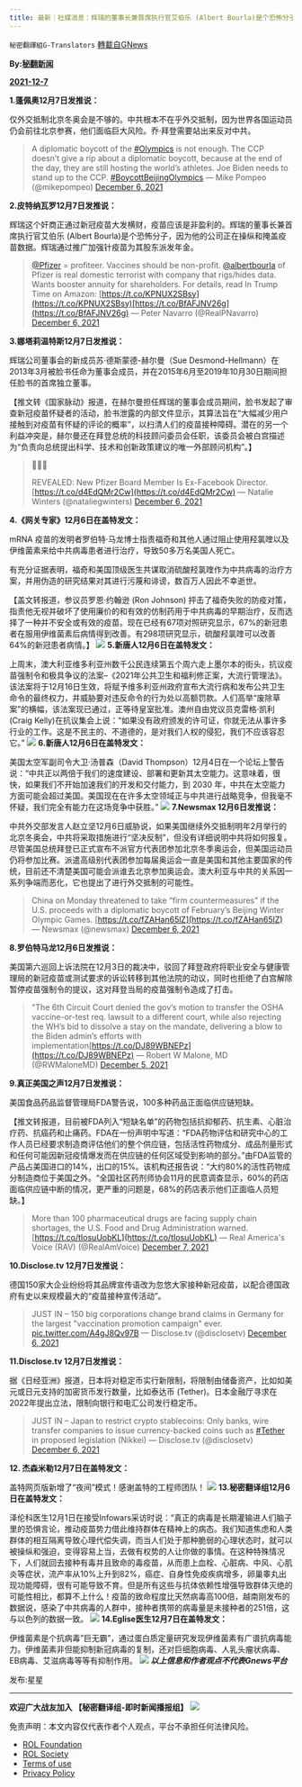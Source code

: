 ```yaml
---
title: 最新｜社媒消息：辉瑞的董事长兼首席执行官艾伯乐 (Albert Bourla)是个恐怖分子
---
```

`秘密翻譯組G-Translators` [轉載自GNews](https://gnews.org/zh-hans/1729670/)

**By:[秘翻新闻](https://gtv.org/broadcast/watch/61af21e8bbd75f62e53191ca)**

**[2021-12-7](https://gtv.org/broadcast/watch/61af21e8bbd75f62e53191ca)**

**1.蓬佩奥12月7日发推说：**

仅外交抵制北京冬奥会是不够的。中共根本不在乎外交抵制，因为世界各国运动员仍会前往北京参赛，他们面临巨大风险。乔·拜登需要站出来反对中共。



> A diplomatic boycott of the [#Olympics](https://twitter.com/hashtag/Olympics?src=hash&amp;ref_src=twsrc%5Etfw) is not enough. The CCP doesn’t give a rip about a diplomatic boycott, because at the end of the day, they are still hosting the world’s athletes. Joe Biden needs to stand up to the CCP. [#BoycottBeijingOlympics](https://twitter.com/hashtag/BoycottBeijingOlympics?src=hash&amp;ref_src=twsrc%5Etfw)
> — Mike Pompeo (@mikepompeo) [December 6, 2021](https://twitter.com/mikepompeo/status/1467931700818755585?ref_src=twsrc%5Etfw)



**2.皮特纳瓦罗12月7日发推说：**

辉瑞这个奸商正通过新冠疫苗大发横财，疫苗应该是非盈利的。辉瑞的董事长兼首席执行官艾伯乐 (Albert Bourla)是个恐怖分子，因为他的公司正在操纵和掩盖疫苗数据。辉瑞通过推广加强针疫苗为其股东派发年金。



> [@Pfizer](https://twitter.com/pfizer?ref_src=twsrc%5Etfw) = profiteer. Vaccines should be non-profit. [@albertbourla](https://twitter.com/AlbertBourla?ref_src=twsrc%5Etfw) of Pfizer is real domestic terrorist with company that rigs/hides data. Wants booster annuity for shareholders. For details, read In Trump Time on Amazon: [https://t.co/KPNUX2SBsy](https://t.co/KPNUX2SBsy)[https://t.co/BfAFJNV26g](https://t.co/BfAFJNV26g)
> — Peter Navarro (@RealPNavarro) [December 6, 2021](https://twitter.com/RealPNavarro/status/1467899323933507586?ref_src=twsrc%5Etfw)



**3.娜塔莉温特斯12月7日发推说：**

辉瑞公司董事会的新成员苏·德斯蒙德-赫尔曼（Sue Desmond-Hellmann）在2013年3月被脸书任命为董事会成员，并在2015年6月至2019年10月30日期间担任脸书的首席独立董事。

【推文转《国家脉动》报道，在赫尔曼担任辉瑞的董事会成员期间，脸书发起了审查新冠疫苗怀疑者的活动，脸书泄露的内部文件显示，其算法旨在“大幅减少用户接触到对疫苗有怀疑的评论的概率”，以扫清人们的疫苗接种障碍。潜在的另一个利益冲突是，赫尔曼还在拜登总统的科技顾问委员会任职，该委员会被白宫描述为“负责向总统提出科学、技术和创新政策建议的唯一外部顾问机构”。】



> 🚨🚨🚨
> 
> REVEALED: New Pfizer Board Member Is Ex-Facebook Director. [https://t.co/d4EdQMr2Cw](https://t.co/d4EdQMr2Cw)
> — Natalie Winters (@nataliegwinters) [December 6, 2021](https://twitter.com/nataliegwinters/status/1467972405301850115?ref_src=twsrc%5Etfw)



**4.《网关专家》12月6日在盖特发文：**

mRNA 疫苗的发明者罗伯特·马龙博士指责福奇和其他人通过阻止使用羟氯喹以及伊维菌素来给中共病毒患者进行治疗，导致50多万名美国人死亡。

有充分证据表明，福奇和美国顶级医生共谋取消硫酸羟氯喹作为中共病毒的治疗方案，并用伪造的研究结果对其进行污蔑和诽谤，数百万人因此不幸逝世。

【盖文转报道，参议员罗恩·约翰逊 (Ron Johnson) 抨击了福奇失败的防疫对策，指责他无视并破坏了使用廉价的和有效的仿制药用于中共病毒的早期治疗，反而选择了一种并不安全或有效的疫苗。现在已经有67项对照研究显示，67%的新冠患者在服用伊维菌素后病情得到改善。有298项研究显示，硫酸羟氯喹可以改善64%的新冠患者病情。】
[![](https://assets.gnews.org/wp-content/uploads/2021/12/IMAGE-2021-12-07-211202.jpg)](https://gettr.com/post/pivpau362e)
**5.新唐人12月6日在盖特发文：**

上周末，澳大利亚维多利亚州数千公民连续第五个周六走上墨尔本的街头，抗议疫苗强制令和极具争议的法案–《2021年公共卫生和福利修正案，大流行管理法》。该法案将于12月16日生效，将赋予维多利亚州政府宣布大流行病和发布公共卫生命令的最终权力，并威胁要对违反命令的行为处以高额罚款。人们高举“废除草案”的横幅，该法案现已通过，正等待皇室批准。澳州自由党议员克雷格·凯利 (Craig Kelly)在抗议集会上说：“如果没有政府颁发的许可证，你就无法从事许多行业的工作。这是不民主的、不道德的，是对我们人权的侵犯，我们不应该容忍它。”
[![](https://assets.gnews.org/wp-content/uploads/2021/12/IMAGE-2021-12-07-211505.jpg)](https://gettr.com/post/piufvyca01)
**6.新唐人12月6日在盖特发文：**

美国太空军副司令大卫·汤普森（David Thompson）12月4日在一个论坛上警告说：“中共正以两倍于我们的速度建设、部署和更新其太空能力。这意味着，很快，如果我们不开始加速我们的开发和交付能力，到 2030 年，中共在太空能力方面可能会超过美国。美国现在在许多太空领域正与中共进行战略竞争，但我毫不怀疑，我们完全有能力在这场竞争中获胜。”
[![](https://assets.gnews.org/wp-content/uploads/2021/12/IMAGE-2021-12-07-211811.jpg)](https://gettr.com/post/pivpjl4d26)
**7.Newsmax 12月6日发推说：**

中共外交部发言人赵立坚12月6日威胁说，如果美国继续外交抵制明年2月举行的北京冬奥会，中共将采取措施进行“坚决反制”，但没有详细说明中共将如何报复。尽管美国总统拜登已正式宣布不派官方代表团参加北京冬季奥运会，但美国运动员仍将参加比赛。派遣高级别代表团参加每届奥运会一直是美国和其他主要国家的传统，目前还不清楚美国可能会派谁去北京参加奥运会。澳大利亚与中共的关系因一系列争端而恶化，它也提出了进行外交抵制的可能性。



> China on Monday threatened to take “firm countermeasures” if the U.S. proceeds with a diplomatic boycott of February’s Beijing Winter Olympic Games. [https://t.co/fZAHan65lZ](https://t.co/fZAHan65lZ)
> — Newsmax (@newsmax) [December 6, 2021](https://twitter.com/newsmax/status/1467843939143061505?ref_src=twsrc%5Etfw)



**8.罗伯特马龙12月6日发推说：**

美国第六巡回上诉法院在12月3日的裁决中，驳回了拜登政府将职业安全与健康管理局的新冠疫苗或测试要求的诉讼转移到其他法院的动议，同时也拒绝了白宫解除暂停疫苗强制令的提议，这对拜登当局的疫苗强制令造成了打击。



> "The 6th Circuit Court denied the gov’s motion to transfer the OSHA vaccine-or-test req. lawsuit to a different court, while also rejecting the WH’s bid to dissolve a stay on the mandate, delivering a blow to the Biden admin’s efforts with implementation[https://t.co/DJ89WBNEPz](https://t.co/DJ89WBNEPz)
> — Robert W Malone, MD (@RWMaloneMD) [December 5, 2021](https://twitter.com/RWMaloneMD/status/1467542141677285392?ref_src=twsrc%5Etfw)



**9.真正美国之声12月7日发推说：**

美国食品药品监督管理局FDA警告说，100多种药品正面临供应链短缺。

【推文转报道，目前被FDA列入“短缺名单”的药物包括抗抑郁药、抗生素、心脏治疗药、抗癌药和止痛药。FDA在一份声明中写道：“FDA药物评估和研究中心的工作人员已经要求制造商评估他们的整个供应链，包括活性药物成分、成品剂量形式和任何可能因新冠疫情爆发而在供应链的任何区域受到影响的部分。”由FDA监管的产品占美国进口的14%，出口的15%。该机构还报告说：“大约80%的活性药物成分制造商位于美国之外。“全国社区药剂师协会11月的民意调查显示，60%的药店面临供应链中断的情况，更严重的问题是，68%的药店表示他们正面临人员短缺。】



> More than 100 pharmaceutical drugs are facing supply chain shortages, the U.S. Food and Drug Administration warned.[https://t.co/tIosuUobKL](https://t.co/tIosuUobKL)
> — Real America's Voice (RAV) (@RealAmVoice) [December 7, 2021](https://twitter.com/RealAmVoice/status/1468008604632596480?ref_src=twsrc%5Etfw)



**10.Disclose.tv 12月7日发推说：**

德国150家大企业纷纷将其品牌宣传语改为忽悠大家接种新冠疫苗，以配合德国政府有史以来规模最大的“疫苗接种宣传活动”。



> JUST IN – 150 big corporations change brand claims in Germany for the largest "vaccination promotion campaign" ever. [pic.twitter.com/A4gJ8Qv97B](https://t.co/A4gJ8Qv97B)
> — Disclose.tv (@disclosetv) [December 6, 2021](https://twitter.com/disclosetv/status/1467894541906817028?ref_src=twsrc%5Etfw)



**11.Disclose.tv 12月7日发推说：**

据《日经亚洲》报道，日本将对稳定币实行新限制，将限制由储备资产，比如如美元或日元支持的加密货币发行数量，比如泰达币 (Tether)。日本金融厅寻求在2022年提出立法，限制向银行和电汇公司发行稳定币。



> JUST IN – Japan to restrict crypto stablecoins: Only banks, wire transfer companies to issue currency-backed coins such as [#Tether](https://twitter.com/hashtag/Tether?src=hash&amp;ref_src=twsrc%5Etfw) in proposed legislation (Nikkei)
> — Disclose.tv (@disclosetv) [December 6, 2021](https://twitter.com/disclosetv/status/1467927237613785090?ref_src=twsrc%5Etfw)



**12. 杰森米勒12月7日在盖特发文：**

盖特网页版新增了“夜间”模式！感谢盖特的工程师团队！
[![](https://assets.gnews.org/wp-content/uploads/2021/12/IMAGE-2021-12-07-213334.jpg)](https://gettr.com/post/piv6u3802f)
**13.秘密翻译组12月6日在盖特发文：**

泽伦科医生12月1日在接受Infowars采访时说：“真正的病毒是长期灌输进人们脑子里的恐惧言论，推动疫苗势力借此维持群体在精神上的病态。我们知道焦虑和人类群体的相互隔离导致心理代偿失调，而当人们处于那种脆弱的心理状态时，就可以被操纵和强迫，变得容易上当，去做有权势的人让你做的事情。在这种特殊情况下，人们就回去接种有毒并且致命的毒疫苗，从而患上血栓、心脏病、中风、心肌炎等症状，流产率从10%上升到82%，癌症、自身性免疫疾病增多，卵巢睾丸出现功能障碍，很有可能导致不育。但是所有这些与抗体依赖性增强导致群体灭绝的可能性相比，都算不上什么！疫苗的致命程度比天然病毒高100倍，越南刚发布的数据说，感染了中共病毒的人群中，接种者携带的病毒量是未接种者的251倍，这与以色列的数据一致。
[![](https://assets.gnews.org/wp-content/uploads/2021/12/IMAGE-2021-12-07-213501.jpg)](https://gettr.com/post/piufnx03f4)
**14.Eglise医生12月7日在盖特发文：**

伊维菌素是个抗病毒”巨无霸”，通过蛋白质定量研究发现伊维菌素有广谱抗病毒能力。伊维菌素非但能抑制新冠病毒的复制，还对巨细胞病毒、人乳头瘤状病毒、EB病毒、艾滋病毒等等有抑制作用。
[![](https://assets.gnews.org/wp-content/uploads/2021/12/IMAGE-2021-12-07-213612.jpg)](https://gettr.com/post/piw9h0ea83)
***以上信息和作者观点不代表Gnews平台***

发布:星星

* * *

**欢迎广大战友加入 【秘密翻译组-即时新闻播报组】**
![](https://assets.gnews.org/wp-content/uploads/2021/12/IMAGE-2021-11-29-195110.jpg)
 

免责声明：本文内容仅代表作者个人观点，平台不承担任何法律风险。

- [ROL Foundation](https://rolfoundation.org/)
- [ROL Society](https://rolsociety.org/)
- [Terms of use](https://gnews.org/terms-of-use-3/)
- [Privacy Policy](https://gnews.org/privacy-policy/)
